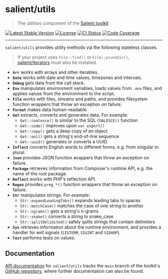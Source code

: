 # salient/utils

> The utilities component of the [Salient toolkit][toolkit]

<p>
  <a href="https://packagist.org/packages/salient/toolkit"><img src="https://poser.pugx.org/salient/toolkit/v" alt="Latest Stable Version" /></a>
  <a href="https://packagist.org/packages/salient/toolkit"><img src="https://poser.pugx.org/salient/toolkit/license" alt="License" /></a>
  <a href="https://github.com/salient-labs/toolkit/actions"><img src="https://github.com/salient-labs/toolkit/actions/workflows/ci.yml/badge.svg" alt="CI Status" /></a>
  <a href="https://codecov.io/gh/salient-labs/toolkit"><img src="https://codecov.io/gh/salient-labs/toolkit/graph/badge.svg?token=Y0l9ZeEtrI" alt="Code Coverage" /></a>
</p>

---

`salient/utils` provides utility methods via the following stateless classes.

> If your project uses `File::find()` or `File::pruneDir()`,
> [salient/iterators][] must also be installed.

- **`Arr`** works with arrays and other iterables.
- **`Date`** works with date and time values, timezones and intervals.
- **`Debug`** gets data from the call stack.
- **`Env`** manipulates environment variables, loads values from `.env` files,
  and applies values from the environment to the script.
- **`File`** works with files, streams and paths, and provides filesystem
  function wrappers that throw an exception on failure.
- **`Format`** makes data human-readable.
- **`Get`** extracts, converts and generates data. For example:
  - `Get::coalesce()` is similar to the SQL `COALESCE()` function
  - `Get::code()` improves upon `var_export()`
  - `Get::copy()` gets a deep copy of an object
  - `Get::eol()` gets a string's end-of-line sequence
  - `Get::uuid()` generates or converts a UUID
- **`Inflect`** converts English words to different forms, e.g. from singular to
  plural.
- **`Json`** provides JSON function wrappers that throw an exception on failure.
- **`Package`** retrieves information from Composer's runtime API, e.g. the name
  of the root package.
- **`Reflect`** works with PHP's reflection API.
- **`Regex`** provides `preg_*()` function wrappers that throw an exception on
  failure.
- **`Str`** manipulates strings. For example:
  - `Str::expandLeadingTabs()` expands leading tabs to spaces
  - `Str::matchCase()` matches the case of one string to another
  - `Str::ngrams()` gets a string's n-grams
  - `Str::snake()` converts a string to snake_case
  - `Str::splitDelimited()` safely splits strings that contain delimiters
- **`Sys`** retrieves information about the runtime environment, and provides a
  handler for exit signals (`SIGTERM`, `SIGINT` and `SIGHUP`).
- **`Test`** performs tests on values.

## Documentation

[API documentation][api-docs] for `salient/utils` tracks the `main` branch of
the toolkit's [GitHub repository][toolkit], where further documentation can also
be found.

[api-docs]:
  https://salient-labs.github.io/toolkit/namespace-Salient.Utility.html
[salient/iterators]: https://github.com/salient-labs/toolkit-iterators
[toolkit]: https://github.com/salient-labs/toolkit
